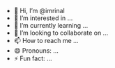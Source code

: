 - 👋 Hi, I’m @imrinal
- 👀 I’m interested in ...
- 🌱 I’m currently learning ...
- 💞️ I’m looking to collaborate on ...
- 📫 How to reach me ...
- 😄 Pronouns: ...
- ⚡ Fun fact: ...

<!---
imrinal/imrinal is a ✨ special ✨ repository because its `README.md` (this file) appears on your GitHub profile.
You can click the Preview link to take a look at your changes.
--->
